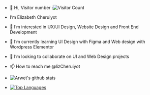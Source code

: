 - 👋 Hi, Visitor number :![Visitor Count](https://profile-counter.glitch.me/Arwet/count.svg)
-  I’m Elizabeth Cheruiyot
- 👀 I’m interested in UX/UI Design, Website Design and Front End Development
- 🌱 I’m currently learning UI Design with Figma and Web design with Wordpress Elementor
- 💞️ I’m looking to collaborate on UI and Web Design projects
- 📫 How to reach me @lizCheruiyot

 - ![Arwet's github stats](https://github-readme-stats.vercel.app/api?username=Arwet&show_icons=true&theme=radical)
 
 - [![Top Languages](https://github-readme-stats.vercel.app/api/top-langs/?username=Arwet&layout=compact)](https://github.com/Arwet/github-readme-stats)
<!---
Arwet/Arwet is a ✨ special ✨ repository because its `README.md` (this file) appears on your GitHub profile.
You can click the Preview link to take a look at your changes.
--->
